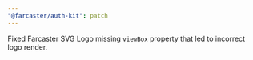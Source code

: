 ```yaml
---
"@farcaster/auth-kit": patch
---
```


Fixed Farcaster SVG Logo missing `viewBox` property that led to incorrect logo render.
